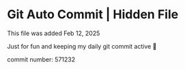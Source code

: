 # Git Auto Commit | Hidden File

This file was added Feb 12, 2025

Just for fun and keeping my daily git commit active 🤪

commit number: 571232
